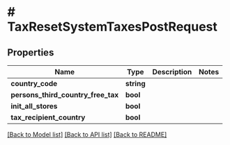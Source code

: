 # # TaxResetSystemTaxesPostRequest

## Properties

Name | Type | Description | Notes
------------ | ------------- | ------------- | -------------
**country_code** | **string** |  |
**persons_third_country_free_tax** | **bool** |  |
**init_all_stores** | **bool** |  |
**tax_recipient_country** | **bool** |  |

[[Back to Model list]](../../README.md#models) [[Back to API list]](../../README.md#endpoints) [[Back to README]](../../README.md)
